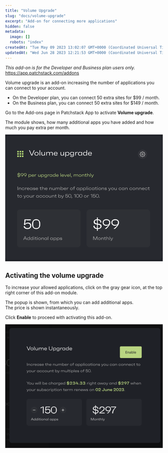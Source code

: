 ```yaml
---
title: "Volume Upgrade"
slug: "docs/volume-upgrade"
excerpt: "Add-on for connecting more applications"
hidden: false
metadata: 
  image: []
  robots: "index"
createdAt: "Tue May 09 2023 13:02:07 GMT+0000 (Coordinated Universal Time)"
updatedAt: "Wed Jun 28 2023 12:21:53 GMT+0000 (Coordinated Universal Time)"
---
```

_This add-on is for the Developer and Business plan users only._  
<https://app.patchstack.com/addons>

Volume upgrade is an add-on increasing the number of applications you can connect to your account.

- On the Developer plan, you can connect 50 extra sites for $99 / month.
- On the Business plan, you can connect 50 extra sites for $149 / month.

Go to the Add-ons page in Patchstack App to activate **Volume upgrade**.

The module shows, how many additional apps you have added and how much you pay extra per month.

![](/src/assets/images/771598c-small-Patchstack_volume_upgrade.png)

## Activating the volume upgrade

To increase your allowed applications, click on the gray gear icon, at the top right corner of this add-on module.

The popup is shown, from which you can add additional apps.  
The price is shown instantaneously.

Click **Enable** to proceed with activating this add-on.

![](/src/assets/images/890124c-small-Patchstack_volume_upgrade_adding.png)
